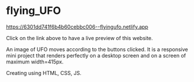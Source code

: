 # flying_UFO
https://6301dd741f6b4b60cebbc006--flyingufo.netlify.app

Click on the link above to have a live preview of this website.

An image of UFO moves according to the buttons clicked. It is a responsive mini project that renders perfectly on a desktop screen and on a screen of maximum width=415px.

Creating using HTML, CSS, JS.
